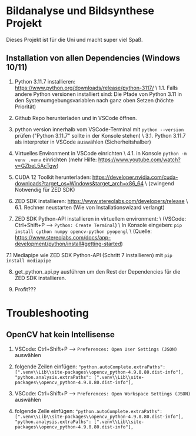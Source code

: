 # Bildanalyse und Bildsynthese Projekt

Dieses Projekt ist für die Uni und macht super viel Spaß.

## Installation von allen Dependencies (Windows 10/11)

1. Python 3.11.7 installieren: https://www.python.org/downloads/release/python-3117/
\ 1.1. Falls andere Python versionen installiert sind: Die Pfade von Python 3.11 in den Systemumgebungsvariablen nach ganz oben Setzen (höchte Priorität)

2. Github Repo herunterladen und in VSCode öffnen.

3. python version innerhalb vom VSCode-Terminal mit `python --version` prüfen ("Python 3.11.7" sollte in der Konsole stehen)
\ 3.1. Python 3.11.7 als interpreter in VSCode auswählen (Sicherheitshalber)

4. Virtuelles Environment in VSCode einrichten
\ 4.1. in Konsole `python -m venv .venv` einrichten (mehr Hilfe: https://www.youtube.com/watch?v=GZbeL5AcTgw)
   
5. CUDA 12 Toolkit herunterladen: https://developer.nvidia.com/cuda-downloads?target_os=Windows&target_arch=x86_64
\ (zwingend Notwendig für ZED SDK)

6. ZED SDK installieren: https://www.stereolabs.com/developers/release
\ 6.1. Rechner neustarten (Wie von Installationswizard verlangt)
   
7. ZED SDK Python-API installieren in virtuellem environment:
\ (VSCode: Ctrl+Shift+P --> `Python: Create Terminal`)
\ In Konsole eingeben: `pip install cython numpy opencv-python pyopengl`
\ (Quelle: https://www.stereolabs.com/docs/app-development/python/install#getting-started)

7.1 Mediapipe wie ZED SDK Python-API (Schritt 7 installieren) mit `pip install mediapipe`

8. get_python_api.py ausführen um den Rest der Dependencies für die ZED SDK installieren.

9. Profit???

# Troubleshooting

## OpenCV hat kein Intellisense
1. VSCode: Ctrl+Shift+P --> `Preferences: Open User Settings (JSON)` auswählen
2. folgende Zeilen einfügen:
`"python.autoComplete.extraPaths": [".venv\\Lib\\site-packages\\opencv_python-4.9.0.80.dist-info"],`
`"python.analysis.extraPaths": [".venv\\Lib\\site-packages\\opencv_python-4.9.0.80.dist-info"],`

3. VSCode: Ctrl+Shift+P --> `Preferences: Open Workspace Settings (JSON)` auswählen
4. folgende Zeile einfügen:
   `"python.autoComplete.extraPaths": [".venv\\Lib\\site-packages\\opencv_python-4.9.0.80.dist-info"],`
   `"python.analysis.extraPaths": [".venv\\Lib\\site-packages\\opencv_python-4.9.0.80.dist-info"],`
